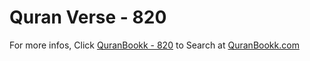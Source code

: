 # Quran Verse - 820 

For more infos, Click [QuranBookk - 820](https://www.quranbookk.com/quran/search?q=820) to Search at [QuranBookk.com](http://quranbookk.com/)